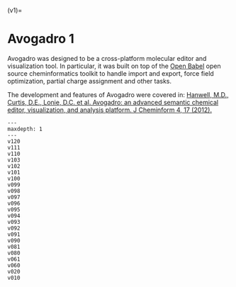(v1)=

# Avogadro 1

Avogadro was designed to be a cross-platform molecular editor and visualization tool. In particular, it was built on top of the [Open Babel](https://openbabel.org) open source cheminformatics toolkit to handle import and export, force field optimization, partial charge assignment and other tasks.

The development and features of Avogadro were covered in:
[Hanwell, M.D., Curtis, D.E., Lonie, D.C. et al. Avogadro: an advanced semantic chemical editor, visualization, and analysis platform. J Cheminform 4, 17 (2012).](https://doi.org/10.1186/1758-2946-4-17)

```{toctree}
---
maxdepth: 1
---
v120
v111
v110
v103
v102
v101
v100
v099
v098
v097
v096
v095
v094
v093
v092
v091
v090
v081
v080
v061
v060
v020
v010
```

